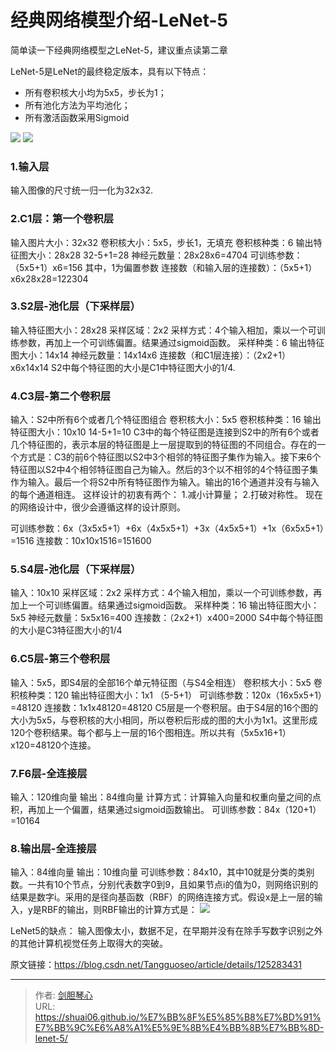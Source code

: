 # 经典网络模型介绍-LeNet-5

<script type="text/javascript" src="/js/src/bai.js"></script>


简单读一下经典网络模型之LeNet-5，建议重点读第二章



LeNet-5是LeNet的最终稳定版本，具有以下特点：
- 所有卷积核大小均为5x5，步长为1；
- 所有池化方法为平均池化；
- 所有激活函数采用Sigmoid


![](http://image.xpshuai.cn/20220730094436.png)
![](http://image.xpshuai.cn/20220729231429.png)




### 1.输入层
输入图像的尺寸统一归一化为32x32.


### 2.C1层：第一个卷积层
输入图片大小：32x32
卷积核大小：5x5，步长1，无填充
卷积核种类：6
输出特征图大小：28x28                 32-5+1=28
神经元数量：28x28x6=4704
可训练参数：（5x5+1）x6=156             其中，1为偏置参数
连接数（和输入层的连接数）：（5x5+1）x6x28x28=122304



### 3.S2层-池化层（下采样层）
输入特征图大小：28x28
采样区域：2x2
采样方式：4个输入相加，乘以一个可训练参数，再加上一个可训练偏置。结果通过sigmoid函数。
采样种类：6
输出特征图大小：14x14
神经元数量：14x14x6
连接数（和C1层连接）：（2x2+1）x6x14x14
S2中每个特征图的大小是C1中特征图大小的1/4.

### 4.C3层-第二个卷积层
输入：S2中所有6个或者几个特征图组合
卷积核大小：5x5
卷积核种类：16
输出特征图大小：10x10        14-5+1=10
C3中的每个特征图是连接到S2中的所有6个或者几个特征图的，表示本层的特征图是上一层提取到的特征图的不同组合。存在的一个方式是：C3的前6个特征图以S2中3个相邻的特征图子集作为输入。接下来6个特征图以S2中4个相邻特征图自己为输入。然后的3个以不相邻的4个特征图子集作为输入。最后一个将S2中所有特征图作为输入。输出的16个通道并没有与输入的每个通道相连。
这样设计的初衷有两个：
1.减小计算量；
2.打破对称性。
现在的网络设计中，很少会遵循这样的设计原则。

可训练参数：6x（3x5x5+1）+6x（4x5x5+1）+3x（4x5x5+1）+1x（6x5x5+1）=1516
连接数：10x10x1516=151600


### 5.S4层-池化层（下采样层）

输入：10x10
采样区域：2x2
采样方式：4个输入相加，乘以一个可训练参数，再加上一个可训练偏置。结果通过sigmoid函数。
采样种类：16
输出特征图大小：5x5
神经元数量：5x5x16=400
连接数：（2x2+1）x400=2000
S4中每个特征图的大小是C3特征图大小的1/4


### 6.C5层-第三个卷积层
输入：5x5，即S4层的全部16个单元特征图（与S4全相连）
卷积核大小：5x5
卷积核种类：120
输出特征图大小：1x1        （5-5+1）
可训练参数：120x（16x5x5+1）=48120
连接数：1x1x48120=48120
C5层是一个卷积层。由于S4层的16个图的大小为5x5，与卷积核的大小相同，所以卷积后形成的图的大小为1x1。这里形成120个卷积结果。每个都与上一层的16个图相连。所以共有（5x5x16+1）x120=48120个连接。


### 7.F6层-全连接层
输入：120维向量
输出：84维向量
计算方式：计算输入向量和权重向量之间的点积，再加上一个偏置，结果通过sigmoid函数输出。
可训练参数：84x（120+1）=10164


### 8.输出层-全连接层
输入：84维向量
输出：10维向量
可训练参数：84x10，其中10就是分类的类别数。一共有10个节点，分别代表数字0到9，且如果节点i的值为0，则网络识别的结果是数字i。采用的是径向基函数（RBF）的网络连接方式。假设x是上一层的输入，y是RBF的输出，则RBF输出的计算方式是：
![](http://image.xpshuai.cn/20220730100116.png)

LeNet5的缺点：
输入图像太小，数据不足，在早期并没有在除手写数字识别之外的其他计算机视觉任务上取得大的突破。


原文链接：https://blog.csdn.net/Tangguoseo/article/details/125283431















---

> 作者: [剑胆琴心](http://geoer.cn)  
> URL: https://shuai06.github.io/%E7%BB%8F%E5%85%B8%E7%BD%91%E7%BB%9C%E6%A8%A1%E5%9E%8B%E4%BB%8B%E7%BB%8D-lenet-5/  


